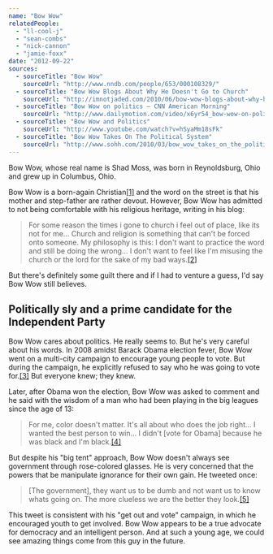 ```yaml
---
name: "Bow Wow"
relatedPeople:
  - "ll-cool-j"
  - "sean-combs"
  - "nick-cannon"
  - "jamie-foxx"
date: "2012-09-22"
sources:
  - sourceTitle: "Bow Wow"
    sourceUrl: "http://www.nndb.com/people/653/000108329/"
  - sourceTitle: "Bow Wow Blogs About Why He Doesn't Go to Church"
    sourceUrl: "http://imnotjaded.com/2010/06/bow-wow-blogs-about-why-he-doesnt-go-to-church/"
  - sourceTitle: "Bow Wow on politics – CNN American Morning"
    sourceUrl: "http://www.dailymotion.com/video/x6yr54_bow-wow-on-politics-cnn-american-mo_news"
  - sourceTitle: "Bow Wow and Politics"
    sourceUrl: "http://www.youtube.com/watch?v=hSyaMm18sFk"
  - sourceTitle: "Bow Wow Takes On The Political System"
    sourceUrl: "http://www.sohh.com/2010/03/bow_wow_takes_on_the_political_system_th.html"
---
```


Bow Wow, whose real name is Shad Moss, was born in Reynoldsburg, Ohio and grew up in Columbus, Ohio.

Bow Wow is a born-again Christian<a class="source-citation" href="#http://www.nndb.com/people/653/000108329/" title="Bow Wow">[1]</a> and the word on the street is that his mother and step-father are rather devout. However, Bow Wow has admitted to not being comfortable with his religious heritage, writing in his blog:

>For some reason the times i gone to church i feel out of place, like its not for me… Church and religion is something that can't be forced onto someone. My philosophy is this: I don't want to practice the word and still be doing the wrong… I don't want to feel like I'm misusing the church or the lord for the sake of my bad ways.<a class="source-citation" href="#http://imnotjaded.com/2010/06/bow-wow-blogs-about-why-he-doesnt-go-to-church/" title="Bow Wow Blogs About Why He Doesn&apos;t Go to Church">[2]</a>

But there's definitely some guilt there and if I had to venture a guess, I'd say Bow Wow still believes.


## Politically sly and a prime candidate for the Independent Party

Bow Wow cares about politics. He really seems to. But he's very careful about his words. In 2008 amidst Barack Obama election fever, Bow Wow went on a multi-city campaign to encourage young people to vote. But during the campaign, he explicitly refused to say who he was going to vote for.<a class="source-citation" href="#http://www.dailymotion.com/video/x6yr54_bow-wow-on-politics-cnn-american-mo_news" title="Bow Wow on politics – CNN American Morning">[3]</a> But everyone knew; they knew.

Later, after Obama won the election, Bow Wow was asked to comment and he said with the wisdom of a man who had been playing in the big leagues since the age of 13:

>For me, color doesn't matter. It's all about who does the job right… I wanted the best person to win… I didn't [vote for Obama] because he was black and I'm black.<a class="source-citation" href="#http://www.youtube.com/watch?v=hSyaMm18sFk" title="Bow Wow and Politics">[4]</a>

But despite his "big tent" approach, Bow Wow doesn't always see government through rose-colored glasses. He is very concerned that the powers that be manipulate ignorance for their own gain. He tweeted once:

>[The government], they want us to be dumb and not want us to know whats going on. The more clueless we are the better they look.<a class="source-citation" href="#http://www.sohh.com/2010/03/bow_wow_takes_on_the_political_system_th.html" title="Bow Wow Takes On The Political System">[5]</a>

This tweet is consistent with his "get out and vote" campaign, in which he encouraged youth to get involved. Bow Wow appears to be a true advocate for democracy and an intelligent person. And at such a young age, we could see amazing things come from this guy in the future.